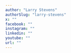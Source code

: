```yaml
---
author: "Larry Stevens"
authorSlug: "larry-stevens"
x: ""
facebook: ""
instagram: ""
linkedin: ""
youtube: ""
url: ""
---
```

